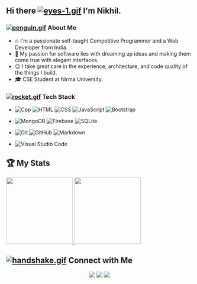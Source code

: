 ## Hi there [![eyes-1.gif](https://s4.gifyu.com/images/eyes-1.gif)](https://gifyu.com/image/ZOeV) I'm Nikhil.

### [![penguin.gif](https://s4.gifyu.com/images/penguin.gif)](https://gifyu.com/image/Zy2O) About Me 

- 🔥&nbsp;I'm a passionate self-taught Competitive Programmer and a Web Developer from India. 
- 🎯&nbsp;My passion for software lies with dreaming up ideas and making them come true with elegant interfaces. 
- 😉&nbsp;I take great care in the experience, architecture, and code quality of the things I build.
- 🎓&nbsp;CSE Student at Nirma University.


### [![rocket.gif](https://s4.gifyu.com/images/rocket.gif)](https://gifyu.com/image/ZySM) Tech Stack

- ![Cpp](https://img.shields.io/badge/-C++-333333.svg?style=flat&logo=c%2B%2B&logoColor=yellow)
  ![HTML](https://img.shields.io/badge/-HTML-333333?style=centerme&logo=HTML5)
  ![CSS](https://img.shields.io/badge/-CSS-333333?style=flat&logo=CSS3&logoColor=1572B6)
  ![JavaScript](https://img.shields.io/badge/-JavaScript-333333?style=flat&logo=javascript)
  ![Bootstrap](https://img.shields.io/badge/-Bootstrap-333333?style=flat&logo=bootstrap&logoColor=563D7C)

- ![MongoDB](https://img.shields.io/badge/-MongoDB-333333?style=flat&logo=mongodb)
  ![Firebase](https://img.shields.io/badge/-Firebase-333333?style=flat&logo=firebase)
  ![SQLite](https://img.shields.io/badge/-SQLite-333333?style=flat&logo=sqlite&logoColor=blue)
  
- ![Git](https://img.shields.io/badge/-Git-333333?style=flat&logo=git)
  ![GitHub](https://img.shields.io/badge/-GitHub-333333?style=flat&logo=github)
  ![Markdown](https://img.shields.io/badge/-Markdown-333333?style=flat&logo=markdown)
  
- ![Visual Studio Code](https://img.shields.io/badge/-VSCode-333333?style=flat&logo=visual-studio-code&logoColor=007ACC)
  
## 🏆&nbsp;My Stats
<p>
<a href="https://github.com/nikhraj">
  <img height="180em" src="https://github-readme-stats.vercel.app/api?username=nikhraj&show_icons=true&theme=algolia" />
  <img height="180em" src="https://github-readme-stats-eight-theta.vercel.app/api/top-langs/?username=nikhraj&theme=algolia&layout=compact" />
</a>
</p>


## [![handshake.gif](https://s4.gifyu.com/images/handshake.gif)](https://gifyu.com/image/Zy2f) Connect with Me

<p align="center">
<a href="https://nikhilrajput.me"><img src="https://img.shields.io/badge/-nikhilrajput.me-3423A6?style=flat-square&logo=Google-Chrome&logoColor=white"/></a>
<a href="https://www.linkedin.com/in/rajput1nikhil/"><img src="https://img.shields.io/badge/-Nikhil-0077B5?style=flat-square&logo=Linkedin&logoColor=white"/></a>
<a href="mailto:nikhil2018.rajput@gamil.com"><img src="https://img.shields.io/badge/-Mail-D14836?style=flat-square&logo=Gmail&logoColor=white"/></a>
